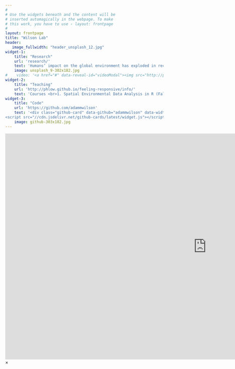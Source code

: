```yaml
---
#
# Use the widgets beneath and the content will be
# inserted automagically in the webpage. To make
# this work, you have to use › layout: frontpage
#
layout: frontpage
title: "Wilson Lab"
header:
   image_fullwidth: "header_unsplash_12.jpg"
widget-1:
    title: "Research"
    url: 'research/'
    text: 'Humans’ impact on the global environment has exploded in recent decades, but our comprehension of that impact has not kept pace.'
    image: unsplash_9-302x182.jpg
#    video: '<a href="#" data-reveal-id="videoModal"><img src="http://phlow.github.io/feeling-responsive/images/start-video-feeling-responsive-302x182.jpg" width="302" height="182" alt=""></a>'
widget-2:
    title: "Teaching"
    url: 'http://phlow.github.io/feeling-responsive/info/'
    text: 'Courses <br>1. Spatial Environmental Data Analysis in R (Fall 2015) <br>2. Global Environmental Change (Spring 2016) <br>3. Built <br>4.'
widget-3:
    title: "Code"
    url: 'https://github.com/adammwilson'
    text: '<div class="github-card" data-github="adammwilson" data-width="400" data-height="150" data-theme="default"></div>
<script src="//cdn.jsdelivr.net/github-cards/latest/widget.js"></script>'
    image: github-303x182.jpg
---
```



<div id="videoModal" class="reveal-modal large" data-reveal="">
  <div class="flex-video widescreen vimeo" style="display: block;">
    <iframe width="1280" height="720" src="https://www.youtube.com/embed/3b5zCFSmVvU" frameborder="0" allowfullscreen></iframe>
  </div>
  <a class="close-reveal-modal">&#215;</a>
</div>
